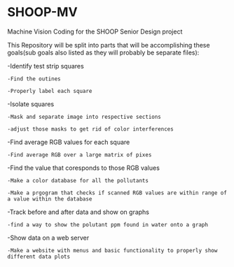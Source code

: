 # SHOOP-MV
Machine Vision Coding for the SHOOP Senior Design project

This Repository will be split into parts that will be accomplishing these goals(sub goals also listed as they will probably be separate files):

-Identify test strip squares

    -Find the outines
    
    -Properly label each square
    
-Isolate squares

    -Mask and separate image into respective sections
    
    -adjust those masks to get rid of color interferences
    
-Find average RGB values for each square

    -Find average RGB over a large matrix of pixes
    
-Find the value that coresponds to those RGB values

    -Make a color database for all the pollutants
    
    -Make a prgogram that checks if scanned RGB values are within range of a value within the database
    
-Track before and after data and show on graphs

    -find a way to show the polutant ppm found in water onto a graph 
    
-Show data on a web server

    -Make a website with menus and basic functionality to properly show different data plots
    
